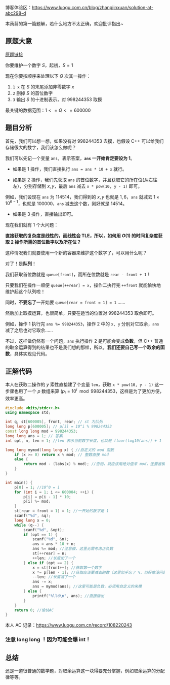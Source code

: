 博客体验区：https://www.luogu.com.cn/blog/zhangjinxuan/solution-at-abc298-d


本蒟蒻的第一篇题解，若什么地方不太正确，欢迎批评指出\~



## 原题大意

[原题链接](https://www.luogu.com.cn/problem/AT_abc298_d)

你要维护一个数字 $S$，起初，$S = 1$

现在你要按顺序来处理以下 $Q$ 次其一操作：

1. `1 x`  在 $S$ 的末尾添加非零数字 $x$
2. `2` 删掉 $S$ 的首位数字
3. `3` 输出 $S$ 的十进制表示，对 $998244353$ 取摸

最关键的数据范围：$1 <= Q <= 600000$

## 题目分析

首先，我们可以想一想，如果没有对 $998244353$ 去摸，也假设 C\+\+ 可以给我们存储很大的数字，我们该怎么做呢？

我们可以先记一个变量 `ans`，表示答案，**`ans` 一开始肯定要设为 $1$**。

- 如果是 1 操作，我们直接执行 `ans = ans * 10 + x` 就行。

- 如果是 2 操作，我们先获取 `ans` 的首位数字，并且获取它的所在位(从右往左），分别存储到 $x, y$，最后 `ans` 减去 `x * pow(10, y - 1)` 即可。

例如，我们设现在 `ans` 为 $114514$，我们得到的 $x, y$ 也就是 $1, 6$，`ans` 就减去 $1 \times 10^{6 - 1}$，也就是 $100000$，`ans` 减去这个数，刚好就是 $14514$。

- 如果是 3 操作，直接输出即可。



现在我们就有 1 个大问题：

**直接获取的复杂度是线性的，而线性会 TLE，所以，如何用 $O(1)$ 的时间复杂度获取 2 操作所需的首位数字以及所在位？**

这种情况我们就要使用一个新的容器来维护这个数字了，可以用什么呢？

对了！是**队列**！

我们获取首位数就是 `queue[front]`，而所在位数就是 `rear - front + 1` !

只要我们在操作一顺便 `queue[++rear] = x`，操作二执行完 `++front` 就能愉快地维护起这个队列啦！

同时，**不要忘了**一开始要 `queue[rear = front = 1] = 1` ……

然后加上取摸运算，也很简单，只要在适当的位置对 $998244353$ 取余即可。

例如，操作 1 执行完 `ans %= 998244353`，操作 2 中的 `x, y` 分别对它取余，`ans` 减了之后也对它取余……

不过，这样做仍然有一个问题，`ans` 执行操作 2 是可能会变成**负数**，但 C++ 普通的取余运算得到的结果也不是我们想的那样，所以，**我们还要自己写一个取余的函数**，具体实现见代码。

## 正解代码

本人在获取二操作的 $y$ 索性直接建了个变量 `len`，获取 `x * pow(10, y - 1)` 这一步骤也用了一个 $p$ 数组来算 ($p_i = 10^i \mod 998244353$，这样是为了更加方便，效率更高。

```cpp
#include <bits/stdc++.h>
using namespace std;

int q, st[600005], front, rear; // st 为队列
long long p[600005]; // p[i] = 10^i % 998244353
const long long mod = 998244353;
long long ans = 1; // 答案
int opt, n, len = 1; //len 表示当前数字长度，也就是 floor(log10(ans)) + 1

long long mymod(long long x) { //自定义的 mod 函数
	if (x >= 0) return x % mod; // 整数直接 mod
	else {
		return mod - (labs(x) % mod); //否则，就应该用绝对值来 mod，还要被模数减
	}
}

int main() {
	p[0] = 1; //10^0 = 1
	for (int i = 1; i <= 600004; ++i) {
		p[i] = p[i - 1] * 10;
		p[i] %= mod;
	}
	st[rear = front = 1] = 1; //一开始的数字是 1
	scanf("%d", &q);
	long long x = 0;
	while (q--) {
		scanf("%d", &opt);
		if (opt == 1) {
			scanf("%d", &n);
			ans = ans * 10 + n;
			ans %= mod; //注意模，这里无需考虑正负数
			st[++rear] = n;
			++len; //长度加了一个
		} else if (opt == 2) {
			x = st[front++]; //获取第一个数字
			x *= p[len - 1]; //获取应该要减去的数（这里似乎忘了 %，但好像没问题）
			--len; //长度减了一个
			ans -= x; 
			ans = mymod(ans); //这里可能是负数，必须用自定义的来模
		} else {
			printf("%lld\n", ans); //直接输出
		}
	}
	return 0; //愉快AC
}
```

本人 AC 记录：https://www.luogu.com.cn/record/108220243

### 注意 long long ！因为可能会爆 int！


## 总结

还是一道很普通的数学题，对取余运算这一块得要充分掌握，例如取余运算的分配律等等。